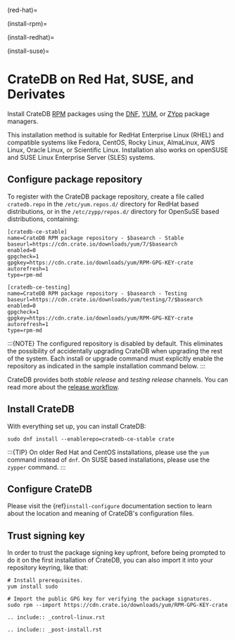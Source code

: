 ```{highlight} bash
```

(red-hat)=

(install-rpm)=

(install-redhat)=

(install-suse)=

# CrateDB on Red Hat, SUSE, and Derivates

Install CrateDB [RPM] packages using the [DNF], [YUM], or [ZYpp] package managers.

This installation method is suitable for RedHat Enterprise Linux (RHEL) and compatible
systems like Fedora, CentOS, Rocky Linux, AlmaLinux, AWS Linux, Oracle Linux, or
Scientific Linux. Installation also works on openSUSE and SUSE Linux Enterprise Server
(SLES) systems.

## Configure package repository

To register with the CrateDB package repository, create a file called `cratedb.repo`
in the `/etc/yum.repos.d/` directory for RedHat based distributions, or in the
`/etc/zypp/repos.d/` directory for OpenSuSE based distributions, containing:

```
[cratedb-ce-stable]
name=CrateDB RPM package repository - $basearch - Stable
baseurl=https://cdn.crate.io/downloads/yum/7/$basearch
enabled=0
gpgcheck=1
gpgkey=https://cdn.crate.io/downloads/yum/RPM-GPG-KEY-crate
autorefresh=1
type=rpm-md

[cratedb-ce-testing]
name=CrateDB RPM package repository - $basearch - Testing
baseurl=https://cdn.crate.io/downloads/yum/testing/7/$basearch
enabled=0
gpgcheck=1
gpgkey=https://cdn.crate.io/downloads/yum/RPM-GPG-KEY-crate
autorefresh=1
type=rpm-md
```

:::{NOTE}
The configured repository is disabled by default. This eliminates the
possibility of accidentally upgrading CrateDB when upgrading the rest
of the system. Each install or upgrade command must explicitly enable
the repository as indicated in the sample installation command below.
:::

CrateDB provides both *stable release* and *testing release* channels. You
can read more about the [release workflow].

## Install CrateDB

With everything set up, you can install CrateDB:

```
sudo dnf install --enablerepo=cratedb-ce-stable crate
```

:::{TIP}
On older Red Hat and CentOS installations, please use the `yum` command
instead of `dnf`. On SUSE based installations, please use the `zypper`
command.
:::

## Configure CrateDB

Please visit the {ref}`install-configure` documentation section to learn
about the location and meaning of CrateDB's configuration files.

## Trust signing key

In order to trust the package signing key upfront, before being prompted
to do it on the first installation of CrateDB, you can also import it
into your repository keyring, like that:

```
# Install prerequisites.
yum install sudo

# Import the public GPG key for verifying the package signatures.
sudo rpm --import https://cdn.crate.io/downloads/yum/RPM-GPG-KEY-crate
```

```{eval-rst}
.. include:: _control-linux.rst
```

```{eval-rst}
.. include:: _post-install.rst
```

[dnf]: https://en.wikipedia.org/wiki/DNF_(software)
[release workflow]: https://github.com/crate/crate/blob/master/devs/docs/release.rst
[rpm]: https://en.wikipedia.org/wiki/RPM_Package_Manager
[yum]: https://en.wikipedia.org/wiki/Yum_(software)
[zypp]: https://en.wikipedia.org/wiki/ZYpp
